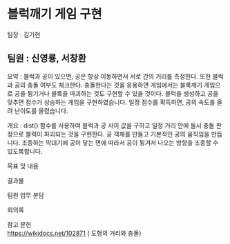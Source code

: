 # 블럭깨기 게임 구현

팀장 : 김기현

팀원 : 신영룡, 서창환
---
요약 : 블럭과 공이 있으면, 공은 항상 이동하면서 서로 간의 거리를 측정한다. 또한 블럭과 공의 충돌 여부도 체크한다. 충돌한다는 것을 응용하면 게임에서는 블록깨기 게임으로 공을 튕기거나 블록을 파괴하는 것도 구현할 수 있을 것이다. 블럭을 생성하고 공을 맞추면 점수가 상승하는 게임을 구현하였습니다. 일정 점수를 획득하면, 공의 속도를 올려 난이도를 올렸습니다.  
  
  
개요 : dist() 함수를 사용하여 블럭과 공 사이 값을 구하고 일정 거리 안에 들시 충돌 판정으로 블럭이 파괴되는 것을 구현한다. 공 객체를 만들고 기본적인 공의 움직임을 만듭니다.
조종하는 막대기에 공이 닿는 면에 따라서 공이 튕겨저 나오는 방향을 조종할 수 있도록합니다.

목표 및 내용

결과물

팀원 업무 분담

회의록

참고 문헌  
https://wikidocs.net/102871 ( 도형의 거리와 충돌)

